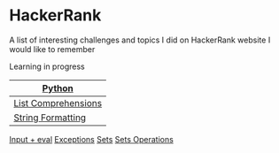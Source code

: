 # HackerRank

A list of interesting challenges and topics I did on HackerRank website I would like to remember

Learning in progress


[Python](https://github.com/Ysoroko/HackerRank/tree/master/Python) | 
-------------|
[List Comprehensions](https://github.com/Ysoroko/HackerRank/blob/master/Python/list_comprehensions.py) | 
[String Formatting](https://github.com/Ysoroko/HackerRank/blob/master/Python/string_formatting.py) |
[Input + eval](https://github.com/Ysoroko/HackerRank/blob/master/Python/input.py)
[Exceptions](https://github.com/Ysoroko/HackerRank/blob/master/Python/exceptions.py)
[Sets](https://github.com/Ysoroko/HackerRank/blob/master/Python/sets.py)
[Sets Operations](https://github.com/Ysoroko/HackerRank/blob/master/Python/sets_operations.py)


